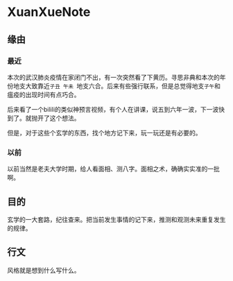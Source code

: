 # XuanXueNote

## 缘由

### 最近

本次的武汉肺炎疫情在家闭门不出，有一次突然看了下黄历。寻思非典和本次的年份地支大致靠近`子丑 午未 `地支六合。后来有些强行联系，但是总觉得地支`子午`和瘟疫的出现时间有点巧合。

后来看了一个bilili的类似神预言视频，有个人在讲课，说五到六年一波，下一波快到了。就抛开了这个想法。

但是，对于这些个玄学的东西，找个地方记下来，玩一玩还是有必要的。

### 以前

以前当然是老夫大学时期，给人看面相、测八字。面相之术，确确实实准的一批啊。

##  目的

玄学的一大套路，纪往查来。把当前发生事情的记下来，推测和观测未来重复发生的规律。

## 行文

风格就是想到什么写什么。

